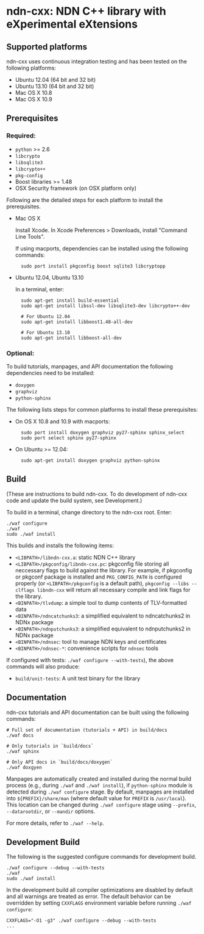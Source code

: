 ndn-cxx: NDN C++ library with eXperimental eXtensions
=====================================================

Supported platforms
-------------------

ndn-cxx uses continuous integration testing and has been tested on the following platforms:

* Ubuntu 12.04 (64 bit and 32 bit)
* Ubuntu 13.10 (64 bit and 32 bit)
* Mac OS X 10.8
* Mac OS X 10.9


Prerequisites
-------------

### Required:

* `python` >= 2.6
* `libcrypto`
* `libsqlite3`
* `libcrypto++`
* `pkg-config`
* Boost libraries >= 1.48
* OSX Security framework (on OSX platform only)

Following are the detailed steps for each platform to install the prerequisites.

* Mac OS X

    Install Xcode.
    In Xcode Preferences > Downloads, install "Command Line Tools".

    If using macports, dependencies can be installed using the following commands:

        sudo port install pkgconfig boost sqlite3 libcryptopp

* Ubuntu 12.04, Ubuntu 13.10

    In a terminal, enter:

        sudo apt-get install build-essential
        sudo apt-get install libssl-dev libsqlite3-dev libcrypto++-dev

        # For Ubuntu 12.04
        sudo apt-get install libboost1.48-all-dev

        # For Ubuntu 13.10
        sudo apt-get install libboost-all-dev

### Optional:

To build tutorials, manpages, and API documentation the following
dependencies need to be installed:

* `doxygen`
* `graphviz`
* `python-sphinx`

The following lists steps for common platforms to install these prerequisites:

* On OS X 10.8 and 10.9 with macports:

        sudo port install doxygen graphviz py27-sphinx sphinx_select
        sudo port select sphinx py27-sphinx

* On Ubuntu >= 12.04:

        sudo apt-get install doxygen graphviz python-sphinx


Build
-----

(These are instructions to build ndn-cxx. To do development of ndn-cxx
code and update the build system, see Development.)

To build in a terminal, change directory to the ndn-cxx root.  Enter:

    ./waf configure
    ./waf
    sudo ./waf install

This builds and installs the following items:

* `<LIBPATH>/libndn-cxx.a`: static NDN C++ library
* `<LIBPATH>/pkgconfig/libndn-cxx.pc`: pkgconfig file storing all neccessary flags
  to build against the library.  For example, if pkgconfig or pkgconf package is
  installed and `PKG_CONFIG_PATH` is configured properly (or `<LIBPATH>/pkgconfig` is a
  default path), `pkgconfig --libs --clflags libndn-cxx` will return all necessary
  compile and link flags for the library.
* `<BINPATH>/tlvdump`: a simple tool to dump contents of TLV-formatted data
* `<BINPATH>/ndncatchunks3`: a simplified equivalent to ndncatchunks2 in NDNx package
* `<BINPATH>/ndnputchunks3`: a simplified equivalent to ndnputchunks2 in NDNx package
* `<BINPATH>/ndnsec`: tool to manage NDN keys and certificates
* `<BINPATH>/ndnsec-*`: convenience scripts for `ndnsec` tools

If configured with tests: `./waf configure --with-tests`), the above commands will
also produce:

* `build/unit-tests`: A unit test binary for the library

Documentation
-------------

ndn-cxx tutorials and API documentation can be built using the following commands:

    # Full set of documentation (tutorials + API) in build/docs
    ./waf docs

    # Only tutorials in `build/docs`
    ./waf sphinx

    # Only API docs in `build/docs/doxygen`
    ./waf doxgyen


Manpages are automatically created and installed during the normal build process
(e.g., during `./waf` and `./waf install`), if `python-sphinx` module is detected during
`./waf configure` stage.  By default, manpages are installed into `${PREFIX}/share/man`
(where default value for `PREFIX` is `/usr/local`).  This location can be changed during
`./waf configure` stage using `--prefix`, `--datarootdir`, or `--mandir` options.

For more details, refer to `./waf --help`.




Development Build
-----------------

The following is the suggested configure commands for development build.

    ./waf configure --debug --with-tests
    ./waf
    sudo ./waf install

In the development build all compiler optimizations are disabled by default and all
warnings are treated as error.  The default behavior can be overridden by setting `CXXFLAGS`
environment variable before running `./waf configure`:

    CXXFLAGS="-O1 -g3" ./waf configure --debug --with-tests
    ...
